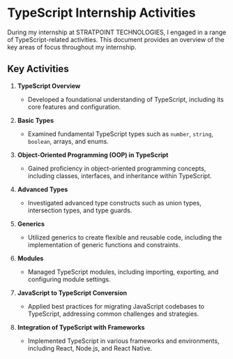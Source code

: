 # TypeScript Internship Activities

During my internship at STRATPOINT TECHNOLOGIES, I engaged in a range of TypeScript-related activities. This document provides an overview of the key areas of focus throughout my internship.

## Key Activities

1. **TypeScript Overview**
   - Developed a foundational understanding of TypeScript, including its core features and configuration.

2. **Basic Types**
   - Examined fundamental TypeScript types such as `number`, `string`, `boolean`, arrays, and enums.

3. **Object-Oriented Programming (OOP) in TypeScript**
   - Gained proficiency in object-oriented programming concepts, including classes, interfaces, and inheritance within TypeScript.

4. **Advanced Types**
   - Investigated advanced type constructs such as union types, intersection types, and type guards.

5. **Generics**
   - Utilized generics to create flexible and reusable code, including the implementation of generic functions and constraints.

6. **Modules**
   - Managed TypeScript modules, including importing, exporting, and configuring module settings.

7. **JavaScript to TypeScript Conversion**
   - Applied best practices for migrating JavaScript codebases to TypeScript, addressing common challenges and strategies.

8. **Integration of TypeScript with Frameworks**
   - Implemented TypeScript in various frameworks and environments, including React, Node.js, and React Native.



